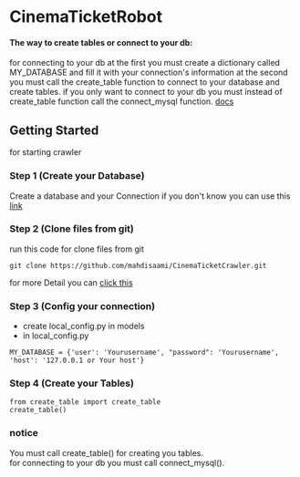 # CinemaTicketRobot

#### The way to create tables or connect to your db:
for connecting to your db at the first you must create a dictionary
    called MY_DATABASE and fill it with your connection's information
    at the second you must call the create_table function to connect to your
    database and create tables.
    if you only want to connect to your db you must instead of create_table function
    call the connect_mysql function. [docs](https://docs.google.com/document/d/1vglnqYzsfDSnvUXul6yYkEiEnmbiTnO-4ky31qp4-Zk/edit?usp=sharing)
    
## Getting Started
 for starting crawler
 
### Step 1 (Create your Database)
Create a database and your Connection 
if you don't know you can use this [link](https://tecadmin.net/install-postgresql-server-on-ubuntu/)

### Step 2 (Clone files from git)

run this code for clone files from git

```
git clone https://github.com/mahdisaami/CinemaTicketCrawler.git
```
for more Detail you can [click this](https://www.atlassian.com/git/tutorials/setting-up-a-repository/git-clone)

### Step 3 (Config your connection)

* create local_config.py in models
* in local_config.py 
```
MY_DATABASE = {'user': 'Yourusername', "password": 'Yourusername', 'host': '127.0.0.1 or Your host'}
```

### Step 4 (Create your Tables)

```
from create_table import create_table
create_table()
```
### notice
You must call create_table() for creating you tables.  
 for connecting to your db you must call connect_mysql().
